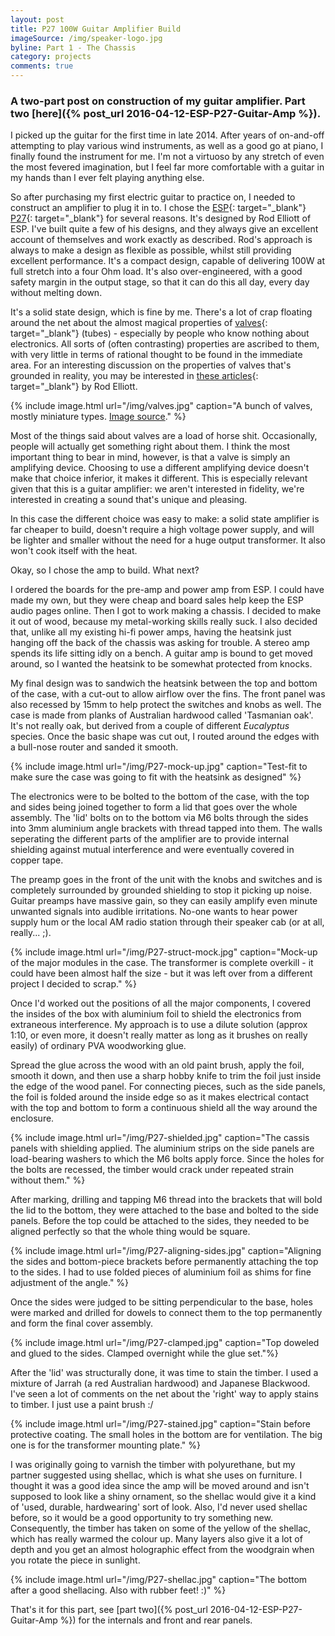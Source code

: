 ```yaml
---
layout: post
title: P27 100W Guitar Amplifier Build
imageSource: /img/speaker-logo.jpg
byline: Part 1 - The Chassis
category: projects
comments: true
---
```


### A two-part post on construction of my guitar amplifier. Part two [here]({% post_url 2016-04-12-ESP-P27-Guitar-Amp %}).

I picked up the guitar for the first time in late 2014. After years of on-and-off attempting to play various wind instruments, as well as a good go at piano, I finally found the instrument for me. I'm not a virtuoso by any stretch of even the most fevered imagination, but I feel far more comfortable with a guitar in my hands than I ever felt playing anything else.

So after purchasing my first electric guitar to practice on, I needed to construct an amplifier to plug it in to. I chose the [ESP](http://sound.westhost.com/index2.html){: target="\_blank"} [P27](http://sound.westhost.com/project27.htm){: target="\_blank"} for several reasons. It's designed by Rod Elliott of ESP. I've built quite a few of his designs, and they always give an excellent account of themselves and work exactly as described. Rod's approach is always to make a design as flexible as possible, whilst still providing excellent performance. It's a compact design, capable of delivering 100W at full stretch into a four Ohm load. It's also over-engineered, with a good safety margin in the output stage, so that it can do this all day, every day without melting down.

 It's a solid state design, which is fine by me. There's a lot of crap floating around the net about the almost magical properties of [valves](https://en.wikipedia.org/wiki/Vacuum_tube){: target="\_blank"} (tubes) - especially by people who know nothing about electronics. All sorts of (often contrasting) properties are ascribed to them, with very little in terms of rational thought to be found in the immediate area. For an interesting discussion on the properties of valves that's grounded in reality, you may be interested in [these articles](http://sound.westhost.com/valves/index.html){: target="\_blank"} by Rod Elliott.

 {% include image.html url="/img/valves.jpg" caption="A bunch of valves, mostly miniature types. <a href='https://en.wikipedia.org/wiki/File:Elektronenroehren-auswahl.jpg'>Image source</a>." %}

Most of the things said about valves are a load of horse shit. Occasionally, people will actually get something right about them. I think the most important thing to bear in mind, however, is that a valve is simply an amplifying device. Choosing to use a different amplifying device doesn't make that choice inferior, it makes it different. This is especially relevant given that this is a guitar amplifier: we aren't interested in fidelity, we're interested in creating a sound that's unique and pleasing.

In this case the different choice was easy to make: a solid state amplifier is far cheaper to build, doesn't require a high voltage power supply, and will be lighter and smaller without the need for a huge output transformer. It also won't cook itself with the heat.

Okay, so I chose the amp to build. What next?

I ordered the boards for the pre-amp and power amp from ESP. I could have made my own, but they were cheap and board sales help keep the ESP audio pages online. Then I got to work making a chassis. I decided to make it out of wood, because my metal-working skills really suck. I also decided that, unlike all my existing hi-fi power amps, having the heatsink just hanging off the back of the chassis was asking for trouble. A stereo amp spends its life sitting idly on a bench. A guitar amp is bound to get moved around, so I wanted the heatsink to be somewhat protected from knocks.

My final design was to sandwich the heatsink between the top and bottom of the case, with a cut-out to allow airflow over the fins. The front panel was also recessed by 15mm to help protect the switches and knobs as well. The case is made from planks of Australian hardwood called 'Tasmanian oak'. It's not really oak, but derived from a couple of different _Eucalyptus_ species. Once the basic shape was cut out, I routed around the edges with a bull-nose router and sanded it smooth.

{% include image.html url="/img/P27-mock-up.jpg" caption="Test-fit to make sure the case was going to fit with the heatsink as designed" %}

The electronics were to be bolted to the bottom of the case, with the top and sides being joined together to form a lid that goes over the whole assembly. The 'lid' bolts on to the bottom via M6 bolts through the sides into 3mm aluminium angle brackets with thread tapped into them. The walls seperating the different parts of the amplifier are to provide internal shielding against mutual interference and were eventually covered in copper tape.

The preamp goes in the front of the unit with the knobs and switches and is completely surrounded by grounded shielding to stop it picking up noise. Guitar preamps have massive gain, so they can easily amplify even minute unwanted signals into audible irritations. No-one wants to hear power supply hum or the local AM radio station through their speaker cab (or at all, really... ;).

{% include image.html url="/img/P27-struct-mock.jpg" caption="Mock-up of the major modules in the case. The transformer is complete overkill - it could have been almost half the size - but it was left over from a different project I decided to scrap." %}

Once I'd worked out the positions of all the major components, I covered the insides of the box with aluminium foil to shield the electronics from extraneous interference.  My approach is to use a dilute solution (approx 1:10, or even more, it doesn't really matter as long as it brushes on really easily) of ordinary PVA woodworking glue.

Spread the glue across the wood with an old paint brush, apply the foil, smooth it down, and then use a sharp hobby knife to trim the foil just inside the edge of the wood panel. For connecting pieces, such as the side panels, the foil is folded around the inside edge so as it makes electrical contact with the top and bottom to form a continuous shield all the way around the enclosure.

{% include image.html url="/img/P27-shielded.jpg" caption="The cassis panels with shielding applied. The aluminium strips on the side panels are load-bearing washers to which the M6 bolts apply force. Since the holes for the bolts are recessed, the timber would crack under repeated strain without them." %}

After marking, drilling and tapping M6 thread into the brackets that will bold the lid to the bottom, they were attached to the base and bolted to the side panels. Before the top could be attached to the sides, they needed to be aligned perfectly so that the whole thing would be square.

{% include image.html url="/img/P27-aligning-sides.jpg" caption="Aligning the sides and bottom-piece brackets before permanently attaching the top to the sides. I had to use folded pieces of aluminium foil as shims for fine adjustment of the angle." %}

Once the sides were judged to be sitting perpendicular to the base, holes were marked and drilled for dowels to connect them to the top permanently and form the final cover assembly.

{% include image.html url="/img/P27-clamped.jpg" caption="Top doweled and glued to the sides. Clamped overnight while the glue set."%}

After the 'lid' was structurally done, it was time to stain the timber. I used a mixture of Jarrah (a red Australian hardwood) and Japanese Blackwood. I've seen a lot of comments on the net about the 'right' way to apply stains to timber. I just use a paint brush :/

{% include image.html url="/img/P27-stained.jpg" caption="Stain before protective coating. The small holes in the bottom are for ventilation. The big one is for the transformer mounting plate." %}

I was originally going to varnish the timber with polyurethane, but my partner suggested using shellac, which is what she uses on furniture. I thought it was a good idea since the amp will be moved around and isn't supposed to look like a shiny ornament, so the shellac would give it a kind of 'used, durable, hardwearing' sort of look. Also, I'd never used shellac before, so it would be a good opportunity to try something new. Consequently, the timber has taken on some of the yellow of the shellac, which has really warmed the colour up. Many layers also give it a lot of depth and you get an almost holographic effect from the woodgrain when you rotate the piece in sunlight.

{% include image.html url="/img/P27-shellac.jpg" caption="The bottom after a good shellacing. Also with rubber feet! :)" %}

That's it for this part, see [part two]({% post_url 2016-04-12-ESP-P27-Guitar-Amp %}) for the internals and front and rear panels.
